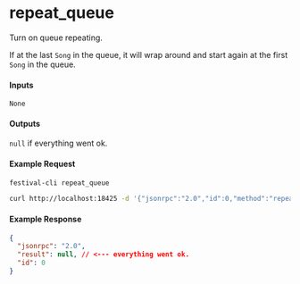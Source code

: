 # repeat_queue
Turn on queue repeating.

If at the last `Song` in the queue, it will wrap around and start again at the first `Song` in the queue.

#### Inputs
`None`

#### Outputs
`null` if everything went ok.

#### Example Request
```bash
festival-cli repeat_queue
```
```bash
curl http://localhost:18425 -d '{"jsonrpc":"2.0","id":0,"method":"repeat_queue"}'
```

#### Example Response
```json
{
  "jsonrpc": "2.0",
  "result": null, // <--- everything went ok.
  "id": 0
}
```
